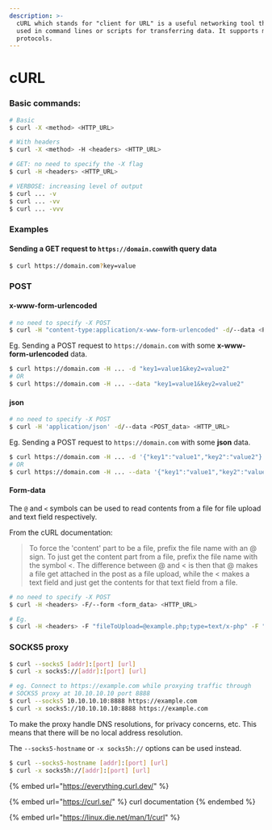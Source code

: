 ```yaml
---
description: >-
  cURL which stands for "client for URL" is a useful networking tool that can be
  used in command lines or scripts for transferring data. It supports multiple
  protocols.
---
```


# cURL

### Basic commands:

```bash
# Basic
$ curl -X <method> <HTTP_URL>

# With headers
$ curl -X <method> -H <headers> <HTTP_URL>

# GET: no need to specify the -X flag
$ curl -H <headers> <HTTP_URL>

# VERBOSE: increasing level of output
$ curl ... -v
$ curl ... -vv
$ curl ... -vvv
```

### Examples

#### Sending a GET request to `https://domain.com`with query data

```bash
$ curl https://domain.com?key=value
```

### POST&#x20;

#### x-www-form-urlencoded

```bash
# no need to specify -X POST
$ curl -H "content-type:application/x-www-form-urlencoded" -d/--data <POST_data> <HTTP_URL> 
```

Eg. Sending a POST request to `https://domain.com` with some **x-www-form-urlencoded** data.&#x20;

```bash
$ curl https://domain.com -H ... -d "key1=value1&key2=value2"
# OR
$ curl https://domain.com -H ... --data "key1=value1&key2=value2"
```

#### json

```bash
# no need to specify -X POST
$ curl -H 'application/json' -d/--data <POST_data> <HTTP_URL> 
```

Eg. Sending a POST request to `https://domain.com` with some **json** data.&#x20;

```bash
$ curl https://domain.com -H ... -d '{"key1":"value1","key2":"value2"}'
# OR
$ curl https://domain.com -H ... --data '{"key1":"value1","key2":"value2"}'
```

#### Form-data

The `@` and `<` symbols can be used to read contents from a file for file upload and text field respectively.

From the cURL documentation:

> To force the 'content' part to be a file, prefix the file name with an @ sign. To just get the content part from a file, prefix the file name with the symbol <. The difference between @ and < is then that @ makes a file get attached in the post as a file upload, while the < makes a text field and just get the contents for that text field from a file.

```bash
# no need to specify -X POST
$ curl -H <headers> -F/--form <form_data> <HTTP_URL>

# Eg.
$ curl -H <headers> -F "fileToUpload=@example.php;type=text/x-php" -F "submit=Upload" 
```

### SOCKS5 proxy

```bash
$ curl --socks5 [addr]:[port] [url]
$ curl -x socks5://[addr]:[port] [url]

# eg. Connect to https://example.com while proxying traffic through 
# SOCKS5 proxy at 10.10.10.10 port 8888
$ curl --socks5 10.10.10.10:8888 https://example.com
$ curl -x socks5://10.10.10.10:8888 https://example.com
```

To make the proxy handle DNS resolutions, for privacy concerns, etc. This means that there will be no local address resolution.

The `--socks5-hostname` or `-x socks5h://` options can be used instead.

```bash
$ curl --socks5-hostname [addr]:[port] [url]
$ curl -x socks5h://[addr]:[port] [url]
```



{% embed url="https://everything.curl.dev/" %}

{% embed url="https://curl.se/" %}
curl documentation
{% endembed %}

{% embed url="https://linux.die.net/man/1/curl" %}
